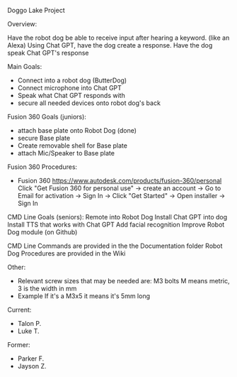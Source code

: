 Doggo Lake Project


Overview:

Have the robot dog be able to receive input after hearing a keyword. (like an Alexa)
Using Chat GPT, have the dog create a response.
Have the dog speak Chat GPT's response


Main Goals:
- Connect into a robot dog (ButterDog)
- Connect microphone into Chat GPT
- Speak what Chat GPT responds with
- secure all needed devices onto robot dog's back



Fusion 360 Goals (juniors):
- attach base plate onto Robot Dog (done)
- secure Base plate 
- Create removable shell for Base plate
- attach Mic/Speaker to Base plate

Fusion 360 Procedures:
- Fusion 360 https://www.autodesk.com/products/fusion-360/personal Click "Get Fusion 360 for personal use" -> create an account -> Go to Email for activation -> Sign In -> Click "Get Started" -> Open installer -> Sign In


CMD Line Goals (seniors):
Remote into Robot Dog
Install Chat GPT into dog
Install TTS that works with Chat GPT
Add facial recognition 
Improve Robot Dog module (on Github)


CMD Line Commands are provided in the the Documentation folder
Robot Dog Procedures are provided in the Wiki


Other:
- Relevant screw sizes that may be needed are:
M3 bolts
M means metric, 3 is the width in mm
- Example
If it's a M3x5 it means it's 5mm long

Current:
- Talon P.
- Luke T.

Former:
- Parker F.
- Jayson Z.
